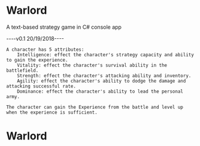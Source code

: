 # Warlord
A text-based strategy game in C# console app

----v0.1 20/19/2018----

    A character has 5 attributes: 
        Intelligence: effect the character's strategy capacity and ability to gain the experience.
        Vitality: effect the character's survival ability in the battlefield.
        Strength: effect the character's attacking ability and inventory.
        Agility: effect the character's ability to dodge the damage and attacking successful rate.
        Dominance: effect the character's ability to lead the personal army.

    The character can gain the Experience from the battle and level up when the experience is sufficient. 

# Warlord
